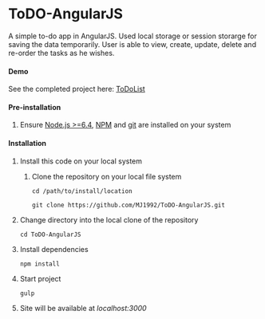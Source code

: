 # ToDO-AngularJS
A simple to-do app in AngularJS. Used local storage or session storarge for saving the data temporarily. User is able to view, create, update, delete and re-order the tasks as he wishes.

#### Demo

See the completed project here: [ToDoList](http://repulsive-todo.surge.sh)

#### Pre-installation

1. Ensure [Node.js  >=6.4](https://nodejs.org/en/download/), [NPM](https://docs.npmjs.com) and [git](https://git-scm.com/book/en/v2/Getting-Started-Installing-Git) are installed on your system

#### Installation

1. Install this code on your local system
     
    1. Clone the  repository on your local file system
    
        ```
        cd /path/to/install/location
        
        git clone https://github.com/MJ1992/ToDO-AngularJS.git
        ```

2. Change directory into the local clone of the repository

    ```
    cd ToDO-AngularJS
    ```

3. Install dependencies

    ```
    npm install
    ```

    
4. Start project

    ```
    gulp
    ```

5.  Site will be available at *localhost:3000* 
